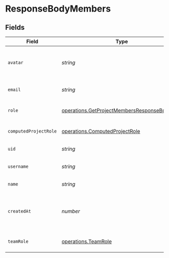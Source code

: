 # ResponseBodyMembers


## Fields

| Field                                                                                                        | Type                                                                                                         | Required                                                                                                     | Description                                                                                                  | Example                                                                                                      |
| ------------------------------------------------------------------------------------------------------------ | ------------------------------------------------------------------------------------------------------------ | ------------------------------------------------------------------------------------------------------------ | ------------------------------------------------------------------------------------------------------------ | ------------------------------------------------------------------------------------------------------------ |
| `avatar`                                                                                                     | *string*                                                                                                     | :heavy_minus_sign:                                                                                           | ID of the file for the Avatar of this member.                                                                | 123a6c5209bc3778245d011443644c8d27dc2c50                                                                     |
| `email`                                                                                                      | *string*                                                                                                     | :heavy_check_mark:                                                                                           | The email of this member.                                                                                    | jane.doe@example.com                                                                                         |
| `role`                                                                                                       | [operations.GetProjectMembersResponseBodyRole](../../models/operations/getprojectmembersresponsebodyrole.md) | :heavy_check_mark:                                                                                           | Role of this user in the project.                                                                            | ADMIN                                                                                                        |
| `computedProjectRole`                                                                                        | [operations.ComputedProjectRole](../../models/operations/computedprojectrole.md)                             | :heavy_check_mark:                                                                                           | Role of this user in the project.                                                                            | ADMIN                                                                                                        |
| `uid`                                                                                                        | *string*                                                                                                     | :heavy_check_mark:                                                                                           | The ID of this user.                                                                                         | zTuNVUXEAvvnNN3IaqinkyMw                                                                                     |
| `username`                                                                                                   | *string*                                                                                                     | :heavy_check_mark:                                                                                           | The unique username of this user.                                                                            | jane-doe                                                                                                     |
| `name`                                                                                                       | *string*                                                                                                     | :heavy_minus_sign:                                                                                           | The name of this user.                                                                                       | Jane Doe                                                                                                     |
| `createdAt`                                                                                                  | *number*                                                                                                     | :heavy_check_mark:                                                                                           | Timestamp in milliseconds when this member was added.                                                        | 1588720733602                                                                                                |
| `teamRole`                                                                                                   | [operations.TeamRole](../../models/operations/teamrole.md)                                                   | :heavy_check_mark:                                                                                           | The role of this user in the team.                                                                           | CONTRIBUTOR                                                                                                  |